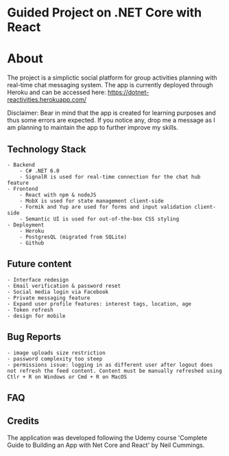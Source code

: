 # Guided Project on .NET Core with React

# About

The project is a simplictic social platform for group activities planning with real-time chat messaging system. The app is currently deployed through Heroku and can be accessed here:
https://dotnet-reactivities.herokuapp.com/

Disclaimer: Bear in mind that the app is created for learning purposes and thus some errors are expected. If you notice any, drop me a message as I am planning to maintain the app to further improve my skills.

## Technology Stack

    - Backend
        - C# .NET 6.0
        - SignalR is used for real-time connection for the chat hub feature
    - Frontend
        - React with npm & nodeJS
        - MobX is used for state management client-side
        - Formik and Yup are used for forms and input validation client-side
        - Semantic UI is used for out-of-the-box CSS styling
    - Deployment
        - Heroku
        - PostgresQL (migrated from SQLite)
        - Github

## Future content

    - Interface redesign
    - Email verification & password reset
    - Social media login via Facebook
    - Private messaging feature
    - Expand user profile features: interest tags, location, age
    - Token refresh
    - design for mobile

## Bug Reports

    - image uploads size restriction
    - password complexity too steep
    - permissions issue: logging in as different user after logout does not refresh the feed content. Content must be manually refreshed using Ctlr + R on Windows or Cmd + R on MacOS

## FAQ

## Credits

The application was developed following the Udemy course 'Complete Guide to Building an App with Net Core and React' by Neil Cummings.

